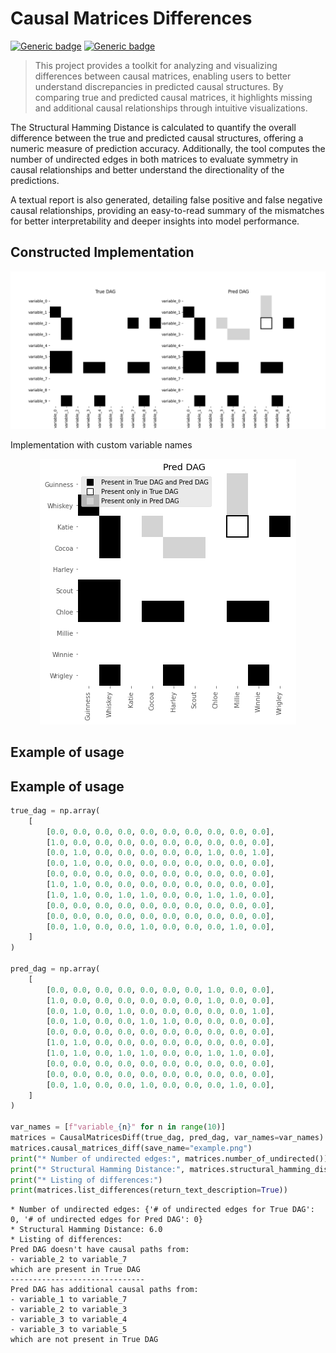 # Causal Matrices Differences #
[![Generic badge](https://img.shields.io/badge/languge-english-blue.svg)](https://shields.io/)
[![Generic badge](https://img.shields.io/badge/causal%20ai-8A2BE2)](https://www.shields.io/)

> This project provides a toolkit for analyzing and visualizing differences between causal matrices, enabling users to better understand discrepancies in predicted causal structures. By comparing true and predicted causal matrices, it highlights missing and additional causal relationships through intuitive visualizations.

The Structural Hamming Distance is calculated to quantify the overall difference between the true and predicted causal structures, offering a numeric measure of prediction accuracy. Additionally, the tool computes the number of undirected edges in both matrices to evaluate symmetry in causal relationships and better understand the directionality of the predictions.

A textual report is also generated, detailing false positive and false negative causal relationships, providing an easy-to-read summary of the mismatches for better interpretability and deeper insights into model performance.

## **Constructed Implementation** ## 
<p align="center">
  <img src="https://github.com/MariuszAndziak/CausalMatricesDiff/blob/main/example.png" alt="Show differences in DAG structures">
</p>

Implementation with custom variable names
<p align="center">
  <img src="https://github.com/MariuszAndziak/CausalMatricesDiff/blob/main/example2.png" alt="Show differences in DAG structures">
</p>

## **Example of usage** ##
## **Example of usage** ##
```python
true_dag = np.array(
    [
        [0.0, 0.0, 0.0, 0.0, 0.0, 0.0, 0.0, 0.0, 0.0, 0.0],
        [1.0, 0.0, 0.0, 0.0, 0.0, 0.0, 0.0, 0.0, 0.0, 0.0],
        [0.0, 1.0, 0.0, 0.0, 0.0, 0.0, 0.0, 1.0, 0.0, 1.0],
        [0.0, 1.0, 0.0, 0.0, 0.0, 0.0, 0.0, 0.0, 0.0, 0.0],
        [0.0, 0.0, 0.0, 0.0, 0.0, 0.0, 0.0, 0.0, 0.0, 0.0],
        [1.0, 1.0, 0.0, 0.0, 0.0, 0.0, 0.0, 0.0, 0.0, 0.0],
        [1.0, 1.0, 0.0, 1.0, 1.0, 0.0, 0.0, 1.0, 1.0, 0.0],
        [0.0, 0.0, 0.0, 0.0, 0.0, 0.0, 0.0, 0.0, 0.0, 0.0],
        [0.0, 0.0, 0.0, 0.0, 0.0, 0.0, 0.0, 0.0, 0.0, 0.0],
        [0.0, 1.0, 0.0, 0.0, 1.0, 0.0, 0.0, 0.0, 1.0, 0.0],
    ]
)

pred_dag = np.array(
    [
        [0.0, 0.0, 0.0, 0.0, 0.0, 0.0, 0.0, 1.0, 0.0, 0.0],
        [1.0, 0.0, 0.0, 0.0, 0.0, 0.0, 0.0, 1.0, 0.0, 0.0],
        [0.0, 1.0, 0.0, 1.0, 0.0, 0.0, 0.0, 0.0, 0.0, 1.0],
        [0.0, 1.0, 0.0, 0.0, 1.0, 1.0, 0.0, 0.0, 0.0, 0.0],
        [0.0, 0.0, 0.0, 0.0, 0.0, 0.0, 0.0, 0.0, 0.0, 0.0],
        [1.0, 1.0, 0.0, 0.0, 0.0, 0.0, 0.0, 0.0, 0.0, 0.0],
        [1.0, 1.0, 0.0, 1.0, 1.0, 0.0, 0.0, 1.0, 1.0, 0.0],
        [0.0, 0.0, 0.0, 0.0, 0.0, 0.0, 0.0, 0.0, 0.0, 0.0],
        [0.0, 0.0, 0.0, 0.0, 0.0, 0.0, 0.0, 0.0, 0.0, 0.0],
        [0.0, 1.0, 0.0, 0.0, 1.0, 0.0, 0.0, 0.0, 1.0, 0.0],
    ]
)

var_names = [f"variable_{n}" for n in range(10)]
matrices = CausalMatricesDiff(true_dag, pred_dag, var_names=var_names)
matrices.causal_matrices_diff(save_name="example.png")
print("* Number of undirected edges:", matrices.number_of_undirected())
print("* Structural Hamming Distance:", matrices.structural_hamming_distance())
print("* Listing of differences:")
print(matrices.list_differences(return_text_description=True))
```

```
* Number of undirected edges: {'# of undirected edges for True DAG': 0, '# of undirected edges for Pred DAG': 0}
* Structural Hamming Distance: 6.0
* Listing of differences:
Pred DAG doesn't have causal paths from:
- variable_2 to variable_7
which are present in True DAG
------------------------------
Pred DAG has additional causal paths from:
- variable_1 to variable_7
- variable_2 to variable_3
- variable_3 to variable_4
- variable_3 to variable_5
which are not present in True DAG
```